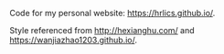 Code for my personal website: https://hrlics.github.io/.

Style referenced from http://hexianghu.com/ and https://wanjiazhao1203.github.io/.

